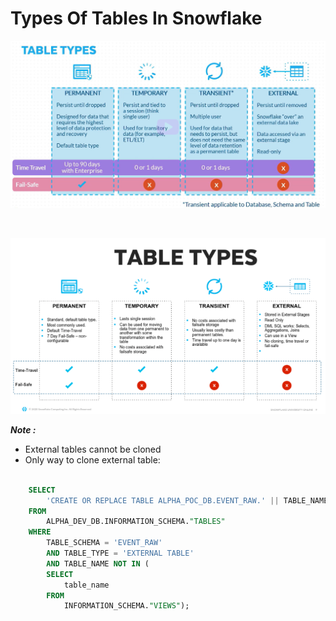 # Types Of Tables In Snowflake

![table_types.png](img/table_types.png)

<br>

![img_30.png](img/img_30.png)

_**Note :**_
- External tables cannot be cloned
- Only way to clone external table: 
  
```sql

    SELECT
        'CREATE OR REPLACE TABLE ALPHA_POC_DB.EVENT_RAW.' || TABLE_NAME || ' AS SELECT * FROM ALPHA_DEV_DB.EVENT_RAW.'||TABLE_NAME||';' AS stmt
    FROM
        ALPHA_DEV_DB.INFORMATION_SCHEMA."TABLES"
    WHERE
        TABLE_SCHEMA = 'EVENT_RAW'
        AND TABLE_TYPE = 'EXTERNAL TABLE'
        AND TABLE_NAME NOT IN (
        SELECT
            table_name
        FROM
            INFORMATION_SCHEMA."VIEWS");    
        
```
